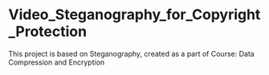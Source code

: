 # Video_Steganography_for_Copyright_Protection
This project is based on Steganography, created as a part of Course: Data Compression and Encryption 
